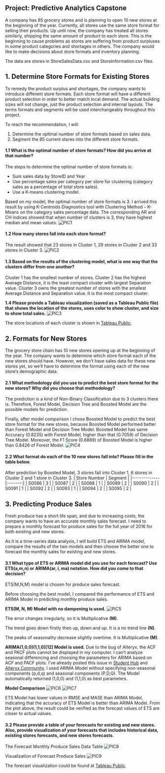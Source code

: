 ## Project: Predictive Analytics Capstone
A company has 85 grocery stores and is planning to open 10 new stores at the beginning of the year. Currently, all stores use the same store format for selling their products. Up until now, the company has treated all stores similarly, shipping the same amount of product to each store. This is the beginning to cause problems as stores are suffering from product surpluses in some product categories and shortages in others. The company would like to make decisions about store formats and inventory planning.

The data are stores in StoreSalesData.csv and StoreInformation.csv files.

## 1. Determine Store Formats for Existing Stores
To remedy the product surplus and shortages, the company wants to introduce different store formats. Each store format will have a different product selection in order to better match local demand. The actual building sizes will not change, just the product selection and internal layouts. The terms formats and segments will be used interchangeably throughout this project. 

To reach the recommendation, I will:
1.   Determine the optimal number of store formats based on sales data.
2.  Segment the 85 current stores into the different store formats.

#### 1.1 What is the optimal number of store formats? How did you arrive at that number? 
The steps to determine the optimal number of store formats is:
- Sum sales data by StoreID and Year
- Use percentage sales per category per store for clustering (category sales as a percentage of total store sales).
- Use a K-means clustering model.

Based on my model, the optimal number of store formats is 3. I arrived this result by using K-Centroids Diagnostics tool with Clustering Method – K-Means on the category sales percentage data. The corresponding AR and CH indices showed that when number of clusters is 3, they have highest median and mean values.
![PIC1]()

#### 1.2 How many stores fall into each store format?
The result showed that 23 stores in Cluster 1, 29 stores in Cluster 2 and 33 stores in Cluster 3.
![PIC2]()

#### 1.3 Based on the results of the clustering model, what is one way that the clusters differ from one another?
Cluster 1 has the smallest number of stores. Cluster 2 has the highest Average Distance, it is the least compact cluster with largest Separation value. Cluster 3 owns the greatest number of stores with the smallest Average Distance and Separation value. It is the most compact cluster.

**1.4 Please provide a Tableau visualization (saved as a Tableau Public file) that shows the location of the stores, uses color to show cluster, and size to show total sales.**
![PIC3]()

The store locations of each cluster is shown in [Tableau Public](https://public.tableau.com/profile/rickyzhang3885#!/vizhome/StoreLocationsofDifferentClusters/2?publish=yes).

## 2. Formats for New Stores
The grocery store chain has 10 new stores opening up at the beginning of the year. The company wants to determine which store format each of the new stores should have. However, we don’t have sales data for these new stores yet, so we’ll have to determine the format using each of the new store’s demographic data.

#### 2.1 What methodology did you use to predict the best store format for the new stores? Why did you choose that methodology?
The prediction is a kind of Non-Binary Classification due to 3 clusters there is. Therefore, Forest Model, Decision Tree and Boosted Model are the possible models for prediction.

Finally, after model comparison I chose Boosted Model to predict the best store format for the new stores, because Boosted Model performed better than Forest Model and Decision Tree Model. Boosted Model has same Accuracy (0.8235) with Forest Model, higher than that (0.7059) of Decision Tree Model. Moreover, the F1 Score (0.8889) of Boosted Model is higher than 0.8426 of Forest Model.
![PIC4]()


#### 2.2 What format do each of the 10 new stores fall into? Please fill in the table below.
After prediction by Boosted Model, 3 stores fall into Cluster 1, 6 stores in Cluster 2 and 1 store in Cluster 3.
| Store Number | Segment |
|--------------|:-------:|
| S0086        | 3       |
| S0087        | 2       |
| S0088        | 1       |
| S0089        | 2       |
| S0090        | 2       |
| S0091        | 1       |
| S0092        | 2       |
| S0093        | 1       |
| S0094        | 2       |
| S0095        | 2       |


## 3. Predicting Produce Sales
Fresh produce has a short life span, and due to increasing costs, the company wants to have an accurate monthly sales forecast. I need to prepare a monthly forecast for produce sales for the full year of 2016 for both existing and new stores.

As it is a time-series data analysis, I will build ETS and ARIMA model, compare the results of the two models and then choose the better one to forecast the monthly sales for existing and new stores.

#### 3.1 What type of ETS or ARIMA model did you use for each forecast? Use ETS(a,m,n) or ARIMA(ar, i, ma) notation. How did you come to that decision?

ETS(M,N,M) model is chosen for produce sales forecast.

Before choosing the best model, I compared the performance of ETS and ARIMA Model in predicting monthly produce sales.

**ETS(M, N, M) Model with no dampening is used.**
![PIC5]()

The error changes irregularly, so it is Multiplicative **(M)**.

The trend goes down firstly then up, down and up. It is a no trend line **(N)**.

The peaks of seasonality decrease slightly overtime. It is Multiplicative **(M)**.

**ARIMA(1,0,0)(1,1,0)[12] Model is used.**
Due to the bug of Alteryx, the ACF and PACF plots cannot be displayed in my computer. I can’t analyze seasonal differencing and choosing the parameters for ARIMA based on ACF and PACF plots. I’ve already posted this issue in [Student Hub](https://study-hall.udacity.com/rooms/community:nd008t:645590-cohort-2871-project-437/community:thread-11423639959-614865?contextType=room) and [Alteryx Community](https://community.alteryx.com/t5/Alteryx-Designer-Discussions/TS-plot-doesn-t-display-ACF-and-PACF-plot/m-p/396847/highlight/false#M72856). I used ARIMA Model without specifying non-seasonal components (p,d,q) and seasonal components (P,D,Q). The Model automatically returned (1,0,0) and (1,1,0) as best parameters.

**Model Comparison**
![PIC6]()
![PIC7]()

ETS Model has lower values in RMSE and MASE than ARIMA Model, indicating that the accuracy of ETS Model is better than ARIMA Model. From the plot above, the result could be verified as the forecast values of ETS are closer to actual values.

#### 3.2 Please provide a table of your forecasts for existing and new stores. Also, provide visualization of your forecasts that includes historical data, existing stores forecasts, and new stores forecasts.
The Forecast Monthly Produce Sales Data Table
![PIC8]()

Visualization of Forecast Produce Sales
![PIC9]()

The forecast visualization could be found at [Tableau Public]([https://public.tableau.com/profile/rickyzhang3885#!/vizhome/ProduceSalesOvertime/Sheet1?publish=yes](https://public.tableau.com/profile/rickyzhang3885#!/vizhome/ProduceSalesOvertime/Sheet1?publish=yes)).
